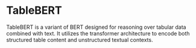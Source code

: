 # TableBERT
TableBERT is a variant of BERT designed for reasoning over tabular data combined with text. It utilizes the transformer architecture to encode both structured table content and unstructured textual contexts.
